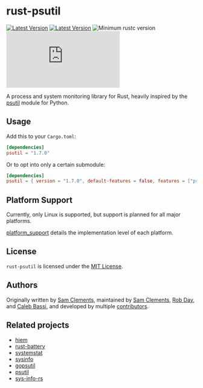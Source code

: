 # rust-psutil

[![Latest Version](https://img.shields.io/crates/v/psutil.svg)](https://crates.io/crates/psutil)
[![Latest Version](https://docs.rs/psutil/badge.svg)](https://docs.rs/psutil)
![Minimum rustc version](https://img.shields.io/badge/rustc-1.39+-green.svg)
![Matrix](https://img.shields.io/matrix/rust-psutil:matrix.org)

A process and system monitoring library for Rust, heavily inspired by the [psutil] module for Python.

## Usage

Add this to your `Cargo.toml`:

```toml
[dependencies]
psutil = "1.7.0"
```

Or to opt into only a certain submodule:

```toml
[dependencies]
psutil = { version = "1.7.0", default-features = false, features = ["process"] }
```

## Platform Support

Currently, only Linux is supported, but support is planned for all major platforms.

[platform_support](./platform_support.md) details the implementation level of each platform.

## License

`rust-psutil` is licensed under the [MIT License].

## Authors

Originally written by [Sam Clements], maintained by [Sam Clements], [Rob Day], and [Caleb Bassi], and developed by multiple [contributors].

## Related projects

- [hiem](https://github.com/heim-rs/heim)
- [rust-battery](https://github.com/svartalf/rust-battery)
- [systemstat](https://github.com/myfreeweb/systemstat)
- [sysinfo](https://github.com/GuillaumeGomez/sysinfo)
- [gopsutil](https://github.com/shirou/gopsutil)
- [psutil]
- [sys-info-rs](https://github.com/FillZpp/sys-info-rs)

[MIT License]: https://opensource.org/licenses/MIT
[psutil]: https://github.com/giampaolo/psutil
[Sam Clements]: https://github.com/borntyping
[Rob Day]: https://github.com/rkday
[Caleb Bassi]: https://github.com/cjbassi
[contributors]: https://github.com/borntyping/rust-psutil/graphs/contributors
